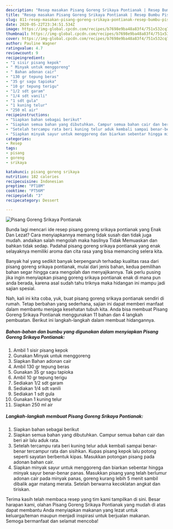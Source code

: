 ```yaml
---
description: "Resep masakan Pisang Goreng Srikaya Pontianak | Resep Bumbu Pisang Goreng Srikaya Pontianak Yang Paling Enak"
title: "Resep masakan Pisang Goreng Srikaya Pontianak | Resep Bumbu Pisang Goreng Srikaya Pontianak Yang Paling Enak"
slug: 811-resep-masakan-pisang-goreng-srikaya-pontianak-resep-bumbu-pisang-goreng-srikaya-pontianak-yang-paling-enak
date: 2020-05-22T23:34:51.534Z
image: https://img-global.cpcdn.com/recipes/b7698e9ba48a83f4/751x532cq70/pisang-goreng-srikaya-pontianak-foto-resep-utama.jpg
thumbnail: https://img-global.cpcdn.com/recipes/b7698e9ba48a83f4/751x532cq70/pisang-goreng-srikaya-pontianak-foto-resep-utama.jpg
cover: https://img-global.cpcdn.com/recipes/b7698e9ba48a83f4/751x532cq70/pisang-goreng-srikaya-pontianak-foto-resep-utama.jpg
author: Pauline Wagner
ratingvalue: 4.7
reviewcount: 9
recipeingredient:
- "1 sisir pisang kepok"
- " Minyak untuk menggoreng"
- " Bahan adonan cair"
- "130 gr tepung beras"
- "35 gr sagu tapioka"
- "10 gr tepung terigu"
- "1/2 sdt garam"
- "1/4 sdt vanili"
- "1 sdt gula"
- "1 kuning telur"
- "250 ml air"
recipeinstructions:
- "Siapkan bahan sebagai berikut"
- "Siapkan semua bahan yang dibutuhkan. Campur semua bahan cair dan beri air lalu aduk rata."
- "Setelah tercampu rata beri kuning telur aduk kembali sampai benar-benar tercampur rata dan sisihkan. Kupas pisang kepok lalu potong seperti sayatan berbentuk kipas. Masukkan potongan pisang pada adonan bahan cair."
- "Siapkan minyak sayur untuk menggoreng dan biarkan sebentar hingga minyak sayur benar-benar panas. Masukkan pisang yang telah berlumur adonan cair pada minyak panas, goreng kurang lebih 5 menit sambil dibalik agar matang merata. Setelah berwarna kecoklatan angkat dan tiriskan."
categories:
- Resep
tags:
- pisang
- goreng
- srikaya

katakunci: pisang goreng srikaya 
nutrition: 182 calories
recipecuisine: Indonesian
preptime: "PT18M"
cooktime: "PT56M"
recipeyield: "3"
recipecategory: Dessert

---
```



![Pisang Goreng Srikaya Pontianak](https://img-global.cpcdn.com/recipes/b7698e9ba48a83f4/751x532cq70/pisang-goreng-srikaya-pontianak-foto-resep-utama.jpg)

Bunda lagi mencari ide resep pisang goreng srikaya pontianak yang Enak Dan Lezat? Cara menyiapkannya memang tidak susah dan tidak juga mudah. andaikan salah mengolah maka hasilnya Tidak Memuaskan dan bahkan tidak sedap. Padahal pisang goreng srikaya pontianak yang enak selayaknya memiliki aroma dan cita rasa yang bisa memancing selera kita.



Banyak hal yang sedikit banyak berpengaruh terhadap kualitas rasa dari pisang goreng srikaya pontianak, mulai dari jenis bahan, kedua pemilihan bahan segar hingga cara mengolah dan menyajikannya. Tak perlu pusing jika ingin menyiapkan pisang goreng srikaya pontianak enak di mana pun anda berada, karena asal sudah tahu triknya maka hidangan ini mampu jadi sajian spesial.


Nah, kali ini kita coba, yuk, buat pisang goreng srikaya pontianak sendiri di rumah. Tetap berbahan yang sederhana, sajian ini dapat memberi manfaat dalam membantu menjaga kesehatan tubuh kita. Anda bisa membuat Pisang Goreng Srikaya Pontianak menggunakan 11 bahan dan 4 langkah pembuatan. Berikut ini langkah-langkah dalam membuat hidangannya.

<!--inarticleads1-->

##### Bahan-bahan dan bumbu yang digunakan dalam menyiapkan Pisang Goreng Srikaya Pontianak:

1. Ambil 1 sisir pisang kepok
1. Gunakan  Minyak untuk menggoreng
1. Siapkan  Bahan adonan cair
1. Ambil 130 gr tepung beras
1. Gunakan 35 gr sagu tapioka
1. Ambil 10 gr tepung terigu
1. Sediakan 1/2 sdt garam
1. Sediakan 1/4 sdt vanili
1. Sediakan 1 sdt gula
1. Gunakan 1 kuning telur
1. Siapkan 250 ml air




<!--inarticleads2-->

##### Langkah-langkah membuat Pisang Goreng Srikaya Pontianak:

1. Siapkan bahan sebagai berikut
1. Siapkan semua bahan yang dibutuhkan. Campur semua bahan cair dan beri air lalu aduk rata.
1. Setelah tercampu rata beri kuning telur aduk kembali sampai benar-benar tercampur rata dan sisihkan. Kupas pisang kepok lalu potong seperti sayatan berbentuk kipas. Masukkan potongan pisang pada adonan bahan cair.
1. Siapkan minyak sayur untuk menggoreng dan biarkan sebentar hingga minyak sayur benar-benar panas. Masukkan pisang yang telah berlumur adonan cair pada minyak panas, goreng kurang lebih 5 menit sambil dibalik agar matang merata. Setelah berwarna kecoklatan angkat dan tiriskan.




Terima kasih telah membaca resep yang tim kami tampilkan di sini. Besar harapan kami, olahan Pisang Goreng Srikaya Pontianak yang mudah di atas dapat membantu Anda menyiapkan makanan yang lezat untuk keluarga/teman maupun menjadi inspirasi untuk berjualan makanan. Semoga bermanfaat dan selamat mencoba!
